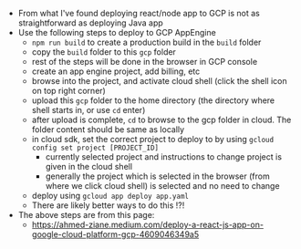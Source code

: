 * From what I've found deploying react/node app to GCP is not as straightforward as deploying Java app
* Use the following steps to deploy to GCP AppEngine
    * `npm run build` to create a production build in the `build` folder
    * copy the `build` folder to this `gcp` folder
    * rest of the steps will be done in the browser in GCP console
    * create an app engine project, add billing, etc
    * browse into the project, and activate cloud shell (click the shell icon on top right corner)
    * upload this `gcp` folder to the home directory (the directory where shell starts in, or use `cd` enter)
    * after upload is complete, `cd` to browse to the gcp folder in cloud. The folder content should be same as locally
    * in cloud sdk, set the correct project to deploy to by using `gcloud config set project [PROJECT_ID]`
        * currently selected project and instructions to change project is given in the cloud shell
        * generally the project which is selected in the browser (from where we click cloud shell) is selected and no need to change 
    * deploy using `gcloud app deploy app.yaml`
    * There are likely better ways to do this !?!
* The above steps are from this page:
    * https://ahmed-ziane.medium.com/deploy-a-react-js-app-on-google-cloud-platform-gcp-4609046349a5
  

